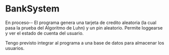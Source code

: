 # BankSystem
En proceso--
El programa genera una tarjeta de credito aleatoria (la cual pasa la prueba del Algoritmo de Luhn) y un pin aleatorio.
Permite loggearse y ver el estado de cuenta del usuario.

Tengo previsto integrar al programa a una base de datos para almacenar los usuarios.

